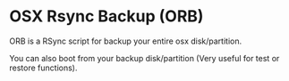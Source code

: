 # OSX Rsync Backup (ORB)

ORB is a RSync script for backup your entire osx disk/partition.

You can also boot from your backup disk/partition (Very useful for test or restore functions).
